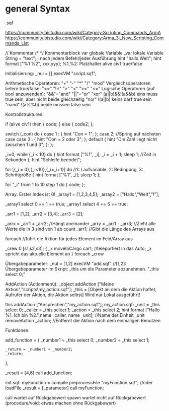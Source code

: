 # general Syntax

.sqf

https://community.bistudio.com/wiki/Category:Scripting_Commands_ArmA
https://community.bistudio.com/wiki/Category:Arma_3:_New_Scripting_Commands_List


// Kommentar
/*  */ Kommentarblock
var globale Variable
_var lokale Variable
String = "text";
; nach jedem Befehl/jeder Ausführung
hint "hallo Welt";
hint format ["%1 %2", xxx,yyy]; %1,%2: Platzhalter
alive civ1 true/false


Initialisierung:
_nul = [] execVM "script.sqf";


Arithmetische Operatoren: "+" "-" "*" "/" "mod"
Vergleichsoperatoren liefern true/false: "==" "!=" ">" "<" ">=" "<="
Logische Operatoren (auf bool anzuwenden): "&&"="and" "||"="or" "xor" (a||b)&&!(a&&b) eins muss true sein, aber nicht beide gleichzeitig "nor" !(a||b) keins darf true sein "nand" !(a%%b) beide müssen false sein

Kontrollstrukturen:

if (alive civ1) then
{
code;
}
else
{
code2;
};


switch (_con) do
{
 case 1 : {
	   hint "Con = 1";
	  };
 case 2;	//Spring auf nächsten case
 case 3 : {
	   hint "Con = 2 oder 3";
	  };
 default  {
	   hint "Die Zahl liegt nicht zwischen 1 und 3";
	  };
};


_i=0;
while {_i < 10} do
{
 hint format ["%1", _i];
 _i = _i + 1;
 sleep 1; //Zeit in Sekunden
};
hint "Schleife beendet";


for [{_i = 0},{_i<10},{_i=_i+1}] do //1: Laufvariable, 2: Bedingung, 3: Schrittgröße
{
 hint format ["%1", _i];
 sleep 1;
};


for "_i" from 1 to 10 step 1 do
{
code;
};


Array: Erster Index ist 0!
_array1 = [1,2,3,4,5];
_array2 = ["Hallo","Welt","!"];

_array1 select 0 == 1 == true;
_array1 select 4 == 5 == true;


_arr1 = [1,2];
_arr2 = [3,4];
_arr3 = [2];

_arrx = _arr1 + _arr2; //Hängt aneinander
_arry = _arr1 - _arr3; //Zieht alle Werte die in 3 sind von 1 ab
count _arr1; //Gibt die Länge des Arrays aus

foreach //führt die Aktion für jedes Element im Feld/Array aus

_crew 0 [s1,s2,s3];
{
 _x moveInCargo car1;	//teleportiert in das Auto; _x spricht das aktuelle Element an
} foreach _crew


Übergabeparameter:
_nul = [1,2] execVM "add.sqf" //[1,2]: Übergabeparameter
Im Skript: _this um die Parameter abzunehmen. "_this select 0;"

AddAction (Actionmenü):
_object addAction ["Meine Aktion","scripts\my_action.sqf"];
_this = [Objekt an dem die Aktion haftet, Aufrufer der Aktion, die Aktion selbst]
Wird nur Lokal ausgeführt!

this addAction ["Ansprechen","my_action.sqf"];
my_action.sqf: 
_unit = _this select 0;
_caller = _this select 1;
_action = _this select 2;
hint format ["Hallo %1. Ich bin %2.",name _caller, name _unit]; //Name der Einheit
_unit removeAction _action; //Entfernt die Aktion nach dem einmaligen Benutzen

Funktionen:

add_function = {
	_number1 = _this select 0;
	_number2 = _this select 1;
	
	_return = _number1 + _number2;
	_return;
};

_result = [4,6] call add_function;

init.sqf: myFunction = compile preprocessFile "myFunction.sqf";		//oder loadFile
_result = [_parameter] call myFunction;

call wartet auf Rückgabewert
spawn wartet nicht auf Rückgabewert	(procedure/void: etwas machen ohne Rückgabewert)
